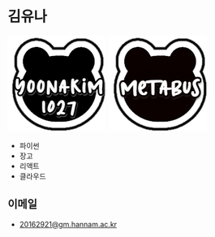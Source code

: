# 김유나

![](https://github.com/yoonakim1027/yoonakim1027/blob/main/assets/bear_black_yoona.png?raw=true)
![](https://github.com/yoonakim1027/yoonakim1027/blob/main/assets/favicondog.png?raw=true)

+ 파이썬
+ 장고
+ 리액트
+ 클라우드

## 이메일

+ 20162921@gm.hannam.ac.kr
